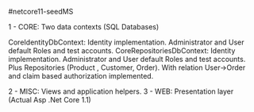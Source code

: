 #netcore11-seedMS

1 - CORE: Two data contexts (SQL Databases)

CoreIdentityDbContext: Identity implementation. Administrator and User default Roles and test accounts.
CoreRepositoriesDbContext: Identity implementation. Administrator and User default Roles and test accounts. Plus Repositories (Product
, Customer, Order). With relation User->Order and claim based authorization implemented.

2 - MISC: Views and application helpers.
3 - WEB: Presentation layer (Actual Asp .Net Core 1.1)
